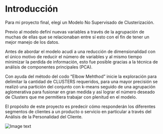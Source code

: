 
# Introducción

Para mi proyecto final, elegí un Modelo No Supervisado de Clusterización.

Previo al modelo definí nuevas variables a través de la agrupación de muchas de ellas que se relacionaban entre sí esto con el fin de tener un mejor manejo de los datos. 

Antes de abordar el modelo acudí a una reducción de dimensionalidad con el único motivo de reducir el número de variables  y al mismo tiempo minimizar la perdida de información, esto fue posible gracias a la técnica de análisis de componentes principales (PCA).

Con ayuda del método del codo “Elbow Mehthod” inicie la exploración para delimitar la cantidad de CLUSTERS requeridos, para una mayor precisión se realizó una partición del conjunto con k-means seguido de una agrupación aglomerativa para fusionar en gran medida y así lograr el número deseado de Clusters que me permitiera trabajar con plenitud en el modelo.

El propósito de este proyecto es predecir cómo responderán los diferentes segmentos de clientes a un producto o servicio en particular a través del Análisis de la Personalidad del Cliente. 


![Image text](https://github.com/zzuljs/CppLearning/blob/master/CppLearning/raw/master/Itachi.jpg)